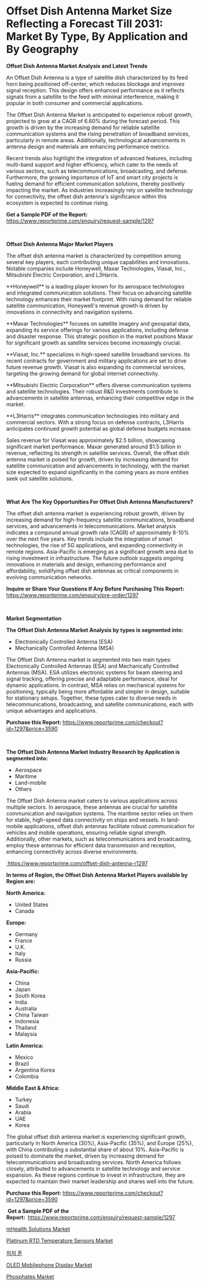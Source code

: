 <p><h1>Offset Dish Antenna Market Size Reflecting a Forecast Till 2031: Market By Type, By Application and By Geography</h1></p><p><strong>Offset Dish Antenna Market Analysis and Latest Trends</strong></p>
<p><p>An Offset Dish Antenna is a type of satellite dish characterized by its feed horn being positioned off-center, which reduces blockage and improves signal reception. This design offers enhanced performance as it reflects signals from a satellite to the feed with minimal interference, making it popular in both consumer and commercial applications.</p><p>The Offset Dish Antenna Market is anticipated to experience robust growth, projected to grow at a CAGR of 6.60% during the forecast period. This growth is driven by the increasing demand for reliable satellite communication systems and the rising penetration of broadband services, particularly in remote areas. Additionally, technological advancements in antenna design and materials are enhancing performance metrics.</p><p>Recent trends also highlight the integration of advanced features, including multi-band support and higher efficiency, which cater to the needs of various sectors, such as telecommunications, broadcasting, and defense. Furthermore, the growing importance of IoT and smart city projects is fueling demand for efficient communication solutions, thereby positively impacting the market. As industries increasingly rely on satellite technology for connectivity, the offset dish antenna's significance within this ecosystem is expected to continue rising.</p></p>
<p><strong>Get a Sample PDF of the Report:&nbsp;</strong> <a href="https://www.reportprime.com/enquiry/request-sample/1297">https://www.reportprime.com/enquiry/request-sample/1297</a></p>
<p>&nbsp;</p>
<p><strong>Offset Dish Antenna Major Market Players</strong></p>
<p><p>The offset dish antenna market is characterized by competition among several key players, each contributing unique capabilities and innovations. Notable companies include Honeywell, Maxar Technologies, Viasat, Inc., Mitsubishi Electric Corporation, and L3Harris.</p><p>**Honeywell** is a leading player known for its aerospace technologies and integrated communication solutions. Their focus on advancing satellite technology enhances their market footprint. With rising demand for reliable satellite communication, Honeywell's revenue growth is driven by innovations in connectivity and navigation systems.</p><p>**Maxar Technologies** focuses on satellite imagery and geospatial data, expanding its service offerings for various applications, including defense and disaster response. This strategic position in the market positions Maxar for significant growth as satellite services become increasingly crucial.</p><p>**Viasat, Inc.** specializes in high-speed satellite broadband services. Its recent contracts for government and military applications are set to drive future revenue growth. Viasat is also expanding its commercial services, targeting the growing demand for global internet connectivity.</p><p>**Mitsubishi Electric Corporation** offers diverse communication systems and satellite technologies. Their robust R&D investments contribute to advancements in satellite antennas, enhancing their competitive edge in the market.</p><p>**L3Harris** integrates communication technologies into military and commercial sectors. With a strong focus on defense contracts, L3Harris anticipates continued growth potential as global defense budgets increase.</p><p>Sales revenue for Viasat was approximately $2.5 billion, showcasing significant market performance. Maxar generated around $1.5 billion in revenue, reflecting its strength in satellite services. Overall, the offset dish antenna market is poised for growth, driven by increasing demand for satellite communication and advancements in technology, with the market size expected to expand significantly in the coming years as more entities seek out satellite solutions.</p></p>
<p>&nbsp;</p>
<p><strong>What Are The Key Opportunities For Offset Dish Antenna Manufacturers?</strong></p>
<p><p>The offset dish antenna market is experiencing robust growth, driven by increasing demand for high-frequency satellite communications, broadband services, and advancements in telecommunications. Market analysis indicates a compound annual growth rate (CAGR) of approximately 8-10% over the next five years. Key trends include the integration of smart technologies, the rise of 5G applications, and expanding connectivity in remote regions. Asia-Pacific is emerging as a significant growth area due to rising investment in infrastructure. The future outlook suggests ongoing innovations in materials and design, enhancing performance and affordability, solidifying offset dish antennas as critical components in evolving communication networks.</p></p>
<p><strong>Inquire or Share Your Questions If Any Before Purchasing This Report:</strong> <a href="https://www.reportprime.com/enquiry/pre-order/1297">https://www.reportprime.com/enquiry/pre-order/1297</a></p>
<p>&nbsp;</p>
<p><strong>Market Segmentation</strong></p>
<p><strong>The Offset Dish Antenna Market Analysis by types is segmented into:</strong></p>
<p><ul><li>Electronically Controlled Antenna (ESA)</li><li>Mechanically Controlled Antenna (MSA)</li></ul></p>
<p><p>The Offset Dish Antenna market is segmented into two main types: Electronically Controlled Antennas (ESA) and Mechanically Controlled Antennas (MSA). ESA utilizes electronic systems for beam steering and signal tracking, offering precise and adaptable performance, ideal for dynamic applications. In contrast, MSA relies on mechanical systems for positioning, typically being more affordable and simpler in design, suitable for stationary setups. Together, these types cater to diverse needs in telecommunications, broadcasting, and satellite communications, each with unique advantages and applications.</p></p>
<p><strong>Purchase this Report:&nbsp;</strong><a href="https://www.reportprime.com/checkout?id=1297&price=3590">https://www.reportprime.com/checkout?id=1297&price=3590</a></p>
<p>&nbsp;</p>
<p><strong>The Offset Dish Antenna Market Industry Research by Application is segmented into:</strong></p>
<p><ul><li>Aerospace</li><li>Maritime</li><li>Land-mobile</li><li>Others</li></ul></p>
<p><p>The Offset Dish Antenna market caters to various applications across multiple sectors. In aerospace, these antennas are crucial for satellite communication and navigation systems. The maritime sector relies on them for stable, high-speed data connectivity on ships and vessels. In land-mobile applications, offset dish antennas facilitate robust communication for vehicles and mobile operations, ensuring reliable signal strength. Additionally, other markets, such as telecommunications and broadcasting, employ these antennas for efficient data transmission and reception, enhancing connectivity across diverse environments.</p></p>
<p><a href="https://www.reportprime.com/offset-dish-antenna-r1297">&nbsp;https://www.reportprime.com/offset-dish-antenna-r1297</a></p>
<p><strong>In terms of Region, the Offset Dish Antenna Market Players available by Region are:</strong></p>
<p>
    <p> <strong> North America: </strong>
        <ul>
            <li>United States</li>
            <li>Canada</li>
        </ul>
        </p> 
    <p> <strong> Europe: </strong>
        <ul>
            <li>Germany</li>
            <li>France</li>
            <li>U.K.</li>
            <li>Italy</li>
            <li>Russia</li>
        </ul>
        </p> 
    <p> <strong> Asia-Pacific: </strong>
        <ul>
            <li>China</li>
            <li>Japan</li>
            <li>South Korea</li>
            <li>India</li>
            <li>Australia</li>
            <li>China Taiwan</li>
            <li>Indonesia</li>
            <li>Thailand</li>
            <li>Malaysia</li>
        </ul>
        </p> 
    <p> <strong> Latin America: </strong>
        <ul>
            <li>Mexico</li>
            <li>Brazil</li>
            <li>Argentina Korea</li>
            <li>Colombia</li>
        </ul>
        </p> 
    <p> <strong> Middle East & Africa: </strong>
        <ul>
            <li>Turkey</li>
            <li>Saudi</li>
            <li>Arabia</li>
            <li>UAE</li>
            <li>Korea</li>
        </ul>
    </p>
    </p>
<p><p>The global offset dish antenna market is experiencing significant growth, particularly in North America (30%), Asia-Pacific (35%), and Europe (25%), with China contributing a substantial share of about 10%. Asia-Pacific is poised to dominate the market, driven by increasing demand for telecommunications and broadcasting services. North America follows closely, attributed to advancements in satellite technology and service expansion. As these regions continue to invest in infrastructure, they are expected to maintain their market leadership and shares well into the future.</p></p>
<p><strong>Purchase this Report: </strong><a href="https://www.reportprime.com/checkout?id=1297&price=3590">https://www.reportprime.com/checkout?id=1297&price=3590</a></p>
<p>&nbsp;<strong>Get a Sample PDF of the Report:&nbsp;&nbsp;</strong><a href="https://www.reportprime.com/enquiry/request-sample/1297">https://www.reportprime.com/enquiry/request-sample/1297</a></p>
<p><strong></strong></p>
<p><p><a href="https://medium.com/@anggimontokjleb_6541/global-mhealth-solutions-market-opportunities-and-market-challenges-2024-2031-7b232b3b0607">mHealth Solutions Market</a></p><p><a href="https://github.com/Chiragrp22/Market-Research-Report-List-6/blob/main/platinum-rtd-temperature-sensors-market.md">Platinum RTD Temperature Sensors Market</a></p><p><a href="https://medium.com/@aishahocikgt/%EA%B8%B0%EB%8A%A5-%EC%A0%84%ED%99%94-%EC%8B%9C%EC%9E%A5-%EB%8F%99%ED%96%A5-%ED%83%90%EC%83%89-2024%EB%85%84%EB%B6%80%ED%84%B0-2031%EB%85%84%EA%B9%8C%EC%A7%80-%EA%B8%B0%EB%8A%A5-%EC%A0%84%ED%99%94-%EC%8B%9C%EC%9E%A5%EC%9D%98-%EC%88%98%EC%9D%B5-%EB%B6%84%EC%84%9D-%EB%B0%8F-%EC%84%B1%EC%9E%A5-%EC%A0%84%EB%A7%9D-195f6ad3095a">피처 폰</a></p><p><a href="https://issuu.com/reportprime-2/docs/oled-mobilephone-display-market-siz_e93cdad6d630b0">OLED Mobilephone Display Market</a></p><p><a href="https://www.linkedin.com/pulse/phosphates-market-outlook-complete-industry-analysis-2024-2031-5w4qf?trackingId=QYnQNEhPTjGwSjXeE%2BHDyg%3D%3D">Phosphates Market</a></p></p>